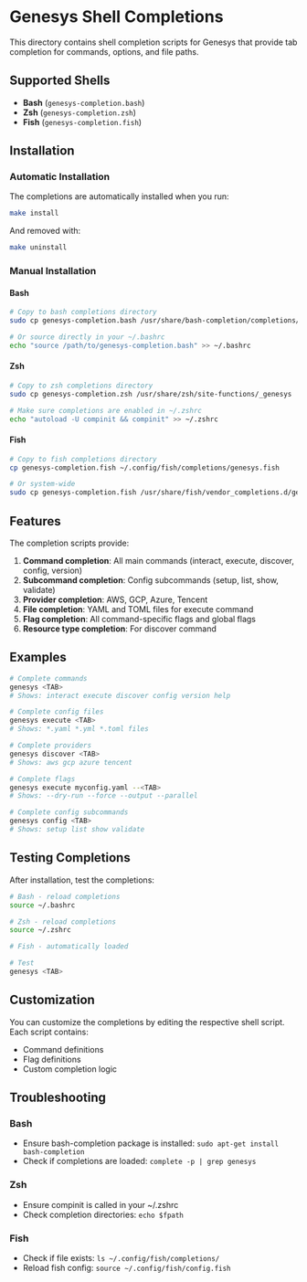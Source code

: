 # Genesys Shell Completions

This directory contains shell completion scripts for Genesys that provide tab completion for commands, options, and file paths.

## Supported Shells

- **Bash** (`genesys-completion.bash`)
- **Zsh** (`genesys-completion.zsh`)
- **Fish** (`genesys-completion.fish`)

## Installation

### Automatic Installation

The completions are automatically installed when you run:

```bash
make install
```

And removed with:

```bash
make uninstall
```

### Manual Installation

#### Bash

```bash
# Copy to bash completions directory
sudo cp genesys-completion.bash /usr/share/bash-completion/completions/genesys

# Or source directly in your ~/.bashrc
echo "source /path/to/genesys-completion.bash" >> ~/.bashrc
```

#### Zsh

```bash
# Copy to zsh completions directory
sudo cp genesys-completion.zsh /usr/share/zsh/site-functions/_genesys

# Make sure completions are enabled in ~/.zshrc
echo "autoload -U compinit && compinit" >> ~/.zshrc
```

#### Fish

```bash
# Copy to fish completions directory
cp genesys-completion.fish ~/.config/fish/completions/genesys.fish

# Or system-wide
sudo cp genesys-completion.fish /usr/share/fish/vendor_completions.d/genesys.fish
```

## Features

The completion scripts provide:

1. **Command completion**: All main commands (interact, execute, discover, config, version)
2. **Subcommand completion**: Config subcommands (setup, list, show, validate)
3. **Provider completion**: AWS, GCP, Azure, Tencent
4. **File completion**: YAML and TOML files for execute command
5. **Flag completion**: All command-specific flags and global flags
6. **Resource type completion**: For discover command

## Examples

```bash
# Complete commands
genesys <TAB>
# Shows: interact execute discover config version help

# Complete config files
genesys execute <TAB>
# Shows: *.yaml *.yml *.toml files

# Complete providers
genesys discover <TAB>
# Shows: aws gcp azure tencent

# Complete flags
genesys execute myconfig.yaml --<TAB>
# Shows: --dry-run --force --output --parallel

# Complete config subcommands
genesys config <TAB>
# Shows: setup list show validate
```

## Testing Completions

After installation, test the completions:

```bash
# Bash - reload completions
source ~/.bashrc

# Zsh - reload completions
source ~/.zshrc

# Fish - automatically loaded

# Test
genesys <TAB>
```

## Customization

You can customize the completions by editing the respective shell script. Each script contains:

- Command definitions
- Flag definitions
- Custom completion logic

## Troubleshooting

### Bash
- Ensure bash-completion package is installed: `sudo apt-get install bash-completion`
- Check if completions are loaded: `complete -p | grep genesys`

### Zsh
- Ensure compinit is called in your ~/.zshrc
- Check completion directories: `echo $fpath`

### Fish
- Check if file exists: `ls ~/.config/fish/completions/`
- Reload fish config: `source ~/.config/fish/config.fish`